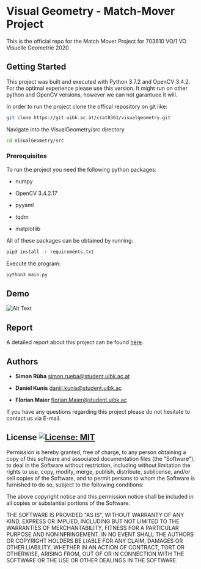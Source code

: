 # Visual Geometry - Match-Mover Project

This is the official repo for the Match Mover  Project for 703610 VO/1 VO Visuelle Geometrie 2020


## Getting Started

This project was built and executed with Python 3.7.2 and OpenCV 3.4.2. For the optimal experience please use this version. It might run on other python and OpenCV versions, however we can not garantuee it will.



In order to run the project clone the offical repository on git like:

```bash
git clone https://git.uibk.ac.at/csat8361/visualgeometry.git
```



Navigate into the VisualGeometry/src directory

```bash
cd VisualGeometry/src
```



### Prerequisites

To run the project you need the following python packages:

* numpy

* OpenCV 3.4.2.17

* pyyaml

* tqdm

* matplotlib

  

All of these packages can be obtained by running:

```bash
pip3 install -r requirements.txt
```



Execute the program:

```bash
python3 main.py
```



## Demo

![Alt Text](./resources/result.gif)


## Report

A detailed report about this project can be found [here](./report/report.pdf).



## Authors

* **Simon Rüba** <simon.rueba@student.uibk.ac.at>

* **Daniel Kunis** <daniil.kunis@student.uibk.ac>
* **Florian Maier** <florian.Maier@student.uibk.ac>



If you have any questions regarding this project please do not hesitate to contact us via E-mail.



## License [![License: MIT](https://img.shields.io/badge/License-MIT-yellow.svg)](https://opensource.org/licenses/MIT)

Permission is hereby granted, free of charge, to any person obtaining a copy of this software and associated documentation files (the  "Software"), to deal in the Software without restriction, including  without limitation the rights to use, copy, modify, merge, publish,  distribute, sublicense, and/or sell copies of the Software, and to  permit persons to whom the Software is furnished to do so, subject to  the following conditions:

The above copyright notice and this permission notice shall be included in all copies or substantial portions of the Software.

THE SOFTWARE IS PROVIDED "AS IS", WITHOUT WARRANTY OF ANY KIND,  EXPRESS OR IMPLIED, INCLUDING BUT NOT LIMITED TO THE WARRANTIES OF  MERCHANTABILITY, FITNESS FOR A PARTICULAR PURPOSE AND NONINFRINGEMENT.  IN NO EVENT SHALL THE AUTHORS OR COPYRIGHT HOLDERS BE LIABLE FOR ANY  CLAIM, DAMAGES OR OTHER LIABILITY, WHETHER IN AN ACTION OF CONTRACT,  TORT OR OTHERWISE, ARISING FROM, OUT OF OR IN CONNECTION WITH THE  SOFTWARE OR THE USE OR OTHER DEALINGS IN THE SOFTWARE.